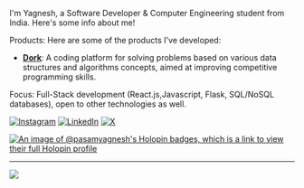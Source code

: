 I'm Yagnesh, a Software Developer & Computer Engineering student from India. Here's some info about me!

Products:
Here are some of the products I've developed:

- [**Dork**](https://dork-application.vercel.app/): A coding platform for solving problems based on various data structures and algorithms concepts, aimed at improving competitive programming skills.


Focus: Full-Stack development (React.js,Javascript, Flask, SQL/NoSQL databases), open to other technologies as well.



[![Instagram](https://img.shields.io/badge/Instagram-%23E4405F.svg?logo=Instagram&logoColor=white)](https://instagram.com/yagneshpasam) [![LinkedIn](https://img.shields.io/badge/LinkedIn-%230077B5.svg?logo=linkedin&logoColor=white)](https://linkedin.com/in/yagneshpasam) [![X](https://img.shields.io/badge/X-black.svg?logo=X&logoColor=white)](https://x.com/yagneshpasam) 



[![An image of @pasamyagnesh's Holopin badges, which is a link to view their full Holopin profile](https://holopin.me/pasamyagnesh)](https://holopin.io/@pasamyagnesh)


---
[![](https://visitcount.itsvg.in/api?id=pasamyagnesh&icon=0&color=3)](https://visitcount.itsvg.in)

<!-- Proudly created with GPRM ( https://gprm.itsvg.in ) -->
